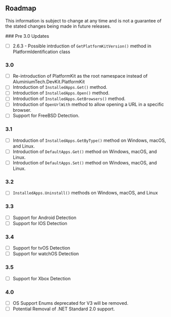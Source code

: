 ## Roadmap
This information is subject to change at any time and is not a guarantee of the stated changes being made in future releases.

### Pre 3.0 Updates
* [ ] 2.6.3 - Possible intrduction of ``GetPlatformKitVersion()`` method in PlatformIdentification class

### 3.0
- [ ] Re-introduction of PlatformKit as the root namespace instead of AluminiumTech.DevKit.PlatformKit
- [ ] Introduction of ``InstalledApps.Get()`` method.
- [ ] Introduction of ``InstalledApps.Open()`` method.
- [ ] Introduction of ``InstalledApps.GetBrowsers()`` method.
- [ ] Introduction of ``OpenUrlWith`` method to allow opening a URL in a specific browser.
- [ ] Support for FreeBSD Detection.

### 3.1
- [ ] Introduction of ``InstalledApps.GetByType()`` method on Windows, macOS, and Linux.
- [ ] Introduction of ``DefaultApps.Get()`` method on Windows, macOS, and Linux.
- [ ] Introduction of ``DefaultApps.Set()`` method on Windows, macOS, and Linux.

### 3.2
- [ ] ``InstalledApps.Uninstall()`` methods on Windows, macOS, and Linux

### 3.3
- [ ] Support for Android Detection
- [ ] Support for IOS Detection

### 3.4
- [ ] Support for tvOS Detection
- [ ] Support for watchOS Detection

### 3.5
- [ ] Support for Xbox Detection

### 4.0
- [ ] OS Support Enums deprecated for V3 will be removed.
- [ ] Potential Removal of .NET Standard 2.0 support.
